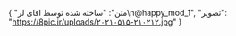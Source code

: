 {
  "متن": "ساخته شده توسط اقای لر\n@happy_mod_1",
  "تصویر": "https://8pic.ir/uploads/۲۰۲۱۰۵۱۵-۲۱۰۲۱۲.jpg"
}
